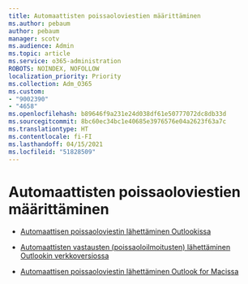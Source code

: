 ```yaml
---
title: Automaattisten poissaoloviestien määrittäminen
ms.author: pebaum
author: pebaum
manager: scotv
ms.audience: Admin
ms.topic: article
ms.service: o365-administration
ROBOTS: NOINDEX, NOFOLLOW
localization_priority: Priority
ms.collection: Adm_O365
ms.custom:
- "9002390"
- "4658"
ms.openlocfilehash: b89646f9a231e24d038df61e50777072dc8db33d
ms.sourcegitcommit: 8bc60ec34bc1e40685e3976576e04a2623f63a7c
ms.translationtype: HT
ms.contentlocale: fi-FI
ms.lasthandoff: 04/15/2021
ms.locfileid: "51828509"
---
```

# <a name="setting-up-out-of-office-automatic-replies"></a>Automaattisten poissaoloviestien määrittäminen

- [Automaattisen poissaoloviestin lähettäminen Outlookissa](https://support.office.com/article/9742f476-5348-4f9f-997f-5e208513bd67)

- [Automaattisten vastausten (poissaoloilmoitusten) lähettäminen Outlookin verkkoversiossa](https://support.office.com/article/0c193ab0-b9e1-4058-84be-a5b014242290)

- [Automaattisen poissaoloviestin lähettäminen Outlook for Macissa](https://support.office.com/article/4e07ab75-beda-4f9e-bcdc-44471ebacdee)
